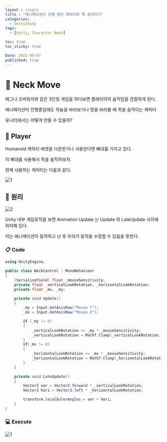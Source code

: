 ```yaml
---
layout : single
title : "애니메이션이 진행 중인 캐릭터의 목 움직이기"
categories:
  - UnityStudy
tags:
  - [Unity, Character Neck]

toc: true
toc_sticky: true

Date: 2022-09-07
published: true
---
```


# 📌 Neck Move

배그나 오버워치와 같은 3인칭 게임을 하다보면 플레이어의 움직임을 관찰하게 된다.

애니메이션이 진행중임에도 하늘을 바라보거나 땅을 바라볼 때 목을 움직이는 캐릭터

유니티에서는 어떻게 만들 수 있을까?

## 📝 Player

Humanoid 캐릭터 에셋을 다운받거나 사용한다면 뼈대를 가지고 있다.

이 뼈대를 사용해서 목을 움직여보자.

현재 사용하는 캐릭터는 다음과 같다.

![1](https://user-images.githubusercontent.com/87271529/188674773-390a3b53-7a02-41a4-9a95-657aec892db9.png)

## 📝 원리

![2](https://user-images.githubusercontent.com/87271529/188676994-633b4d90-8887-4467-b528-3246d87561b1.png)

Unity 내부 게임로직을 보면 Animation Update 는 Update 와 LateUpdate 사이에 위치해 있다.

이는 애니메이션이 동작하고 난 후 우리가 동작을 수정할 수 있음을 뜻한다.

### 📋 Code

```cs
using UnityEngine;

public class NeckControl : MonoBehaviour
{
    [SerializeField] float _mouseSensitivity;
    private float _verticalLookRotation, _horizontalLookRotation;
    private float _mx, _my;

    private void Update()
    {
        _my = Input.GetAxisRaw("Mouse Y");
        _mx = Input.GetAxisRaw("Mouse X");

        if (_my != 0)
        {
            _verticalLookRotation += _my * _mouseSensitivity;
            _verticalLookRotation = Mathf.Clamp(_verticalLookRotation, -40, 70);
        }
        if(_mx != 0)
        {
            _horizontalLookRotation += _mx * _mouseSensitivity;
            _horizontalLookRotation = Mathf.Clamp(_horizontalLookRotation, -90, 90);
        }
    }

    private void LateUpdate()
    {
        Vector3 ver = Vector3.forward * _verticalLookRotation;
        Vector3 hori = Vector3.left * _horizontalLookRotation;

        transform.localEulerAngles = ver + hori;
    }
}
```

### 💻 Execute

![1](https://user-images.githubusercontent.com/87271529/188678230-60c415b5-6f1b-46b6-826c-bfc48ec64810.gif)
